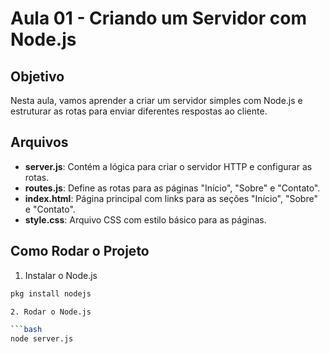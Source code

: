 # Aula 01 - Criando um Servidor com Node.js

## Objetivo
Nesta aula, vamos aprender a criar um servidor simples com Node.js e estruturar as rotas para enviar diferentes respostas ao cliente.

## Arquivos

- **server.js**: Contém a lógica para criar o servidor HTTP e configurar as rotas.
- **routes.js**: Define as rotas para as páginas "Início", "Sobre" e "Contato".
- **index.html**: Página principal com links para as seções "Início", "Sobre" e "Contato".
- **style.css**: Arquivo CSS com estilo básico para as páginas.

## Como Rodar o Projeto

1. Instalar o Node.js

```bash
pkg install nodejs

2. Rodar o Node.js

```bash
node server.js

